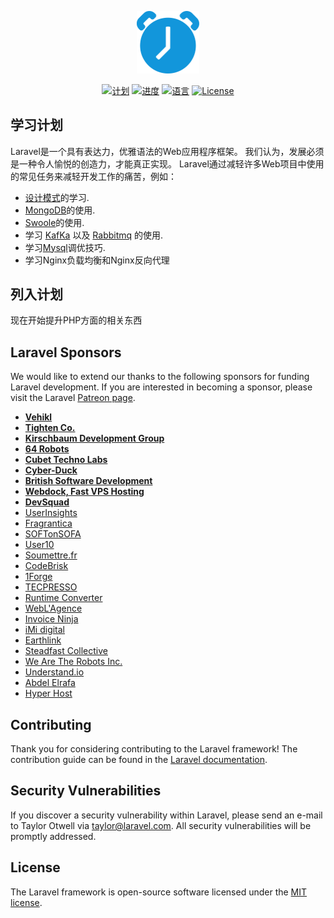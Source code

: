 <p align="center"><img src="https://raw.githubusercontent.com/iszmxw/study/master/static/svg/plan.svg" width="100"></p>

<p align="center">
<a href="https://travis-ci.org/laravel/framework"><img src="https://img.shields.io/badge/%E8%AE%A1-%E5%88%92-green?logo=symantec&style=plastic" alt="计划"></a>
<a href="#"><img src="https://img.shields.io/badge/进度-0%25-brightgreen" alt="进度"></a>
<a href="#"><img src="https://img.shields.io/badge/%E8%AF%AD%E8%A8%80-markdown-blue" alt="语言"></a>
<a href="#"><img src="https://img.shields.io/badge/License-MIT-red" alt="License"></a>
</p>

## 学习计划

Laravel是一个具有表达力，优雅语法的Web应用程序框架。 我们认为，发展必须是一种令人愉悦的创造力，才能真正实现。 Laravel通过减轻许多Web项目中使用的常见任务来减轻开发工作的痛苦，例如：

- [设计模式](https://laravel.com/docs/routing)的学习.
- [MongoDB](https://laravel.com/docs/routing)的使用.
- [Swoole](https://laravel.com/docs/container)的使用.
- 学习 [KafKa](https://laravel.com/docs/session) 以及 [Rabbitmq](https://laravel.com/docs/cache) 的使用.
- 学习[Mysql](https://laravel.com/docs/eloquent)调优技巧.
- 学习Nginx负载均衡和Nginx反向代理

## 列入计划

现在开始提升PHP方面的相关东西

## Laravel Sponsors

We would like to extend our thanks to the following sponsors for funding Laravel development. If you are interested in becoming a sponsor, please visit the Laravel [Patreon page](https://patreon.com/taylorotwell).

- **[Vehikl](https://vehikl.com/)**
- **[Tighten Co.](https://tighten.co)**
- **[Kirschbaum Development Group](https://kirschbaumdevelopment.com)**
- **[64 Robots](https://64robots.com)**
- **[Cubet Techno Labs](https://cubettech.com)**
- **[Cyber-Duck](https://cyber-duck.co.uk)**
- **[British Software Development](https://www.britishsoftware.co)**
- **[Webdock, Fast VPS Hosting](https://www.webdock.io/en)**
- **[DevSquad](https://devsquad.com)**
- [UserInsights](https://userinsights.com)
- [Fragrantica](https://www.fragrantica.com)
- [SOFTonSOFA](https://softonsofa.com/)
- [User10](https://user10.com)
- [Soumettre.fr](https://soumettre.fr/)
- [CodeBrisk](https://codebrisk.com)
- [1Forge](https://1forge.com)
- [TECPRESSO](https://tecpresso.co.jp/)
- [Runtime Converter](http://runtimeconverter.com/)
- [WebL'Agence](https://weblagence.com/)
- [Invoice Ninja](https://www.invoiceninja.com)
- [iMi digital](https://www.imi-digital.de/)
- [Earthlink](https://www.earthlink.ro/)
- [Steadfast Collective](https://steadfastcollective.com/)
- [We Are The Robots Inc.](https://watr.mx/)
- [Understand.io](https://www.understand.io/)
- [Abdel Elrafa](https://abdelelrafa.com)
- [Hyper Host](https://hyper.host)

## Contributing

Thank you for considering contributing to the Laravel framework! The contribution guide can be found in the [Laravel documentation](https://laravel.com/docs/contributions).

## Security Vulnerabilities

If you discover a security vulnerability within Laravel, please send an e-mail to Taylor Otwell via [taylor@laravel.com](mailto:taylor@laravel.com). All security vulnerabilities will be promptly addressed.

## License

The Laravel framework is open-source software licensed under the [MIT license](https://opensource.org/licenses/MIT).

